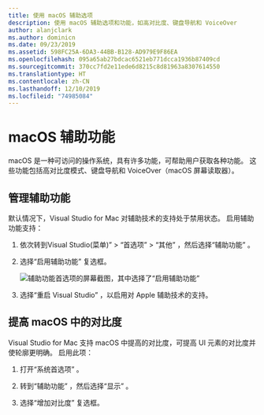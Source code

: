 ```yaml
---
title: 使用 macOS 辅助选项
description: 使用 macOS 辅助选项和功能，如高对比度、键盘导航和 VoiceOver
author: alanjclark
ms.author: dominicn
ms.date: 09/23/2019
ms.assetid: 598FC25A-6DA3-44BB-B128-AD979E9F86EA
ms.openlocfilehash: 095a65ab27bdcac6521eb771dcca1936b87409cd
ms.sourcegitcommit: 370cc7fd2e11ede6d8215c8d81963a8307614550
ms.translationtype: HT
ms.contentlocale: zh-CN
ms.lasthandoff: 12/10/2019
ms.locfileid: "74985084"
---
```

# <a name="accessibility-features-of-macos"></a>macOS 辅助功能

macOS 是一种可访问的操作系统，具有许多功能，可帮助用户获取各种功能。 这些功能包括高对比度模式、键盘导航和 VoiceOver（macOS 屏幕读取器）。

## <a name="enable-accessibility-features"></a>管理辅助功能

默认情况下，Visual Studio for Mac 对辅助技术的支持处于禁用状态。 启用辅助功能支持：

1. 依次转到Visual Studio(菜单)”   > “首选项”   > “其他”  ，然后选择“辅助功能”  。

1. 选择“启用辅助功能”  复选框。

   ![辅助功能首选项的屏幕截图，其中选择了“启用辅助功能”](media/accessibility-preferences.png)

1. 选择“重启 Visual Studio”  ，以启用对 Apple 辅助技术的支持。

## <a name="increase-the-contrast-in-macos"></a>提高 macOS 中的对比度

Visual Studio for Mac 支持 macOS 中提高的对比度，可提高 UI 元素的对比度并使轮廓更明确。 启用此项：

1. 打开“系统首选项”  。

1. 转到“辅助功能”  ，然后选择“显示”  。

1. 选择“增加对比度”  复选框。